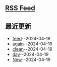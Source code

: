 ## [RSS Feed](https://raw.githubusercontent.com/somebody27/myblog/main/feed.xml)
## 最近更新
- [feed](https://github.com/somebody27/myblog/issues/12)--2024-04-19
- [again](https://github.com/somebody27/myblog/issues/11)--2024-04-19
- [clean](https://github.com/somebody27/myblog/issues/10)--2024-04-19
- [day](https://github.com/somebody27/myblog/issues/9)--2024-04-19
- [New](https://github.com/somebody27/myblog/issues/8)--2024-04-19
